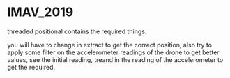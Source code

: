 # IMAV_2019


threaded positional contains the required things.

you will have to change in extract to get the correct position, also try to apply some filter on the accelerometer readings of the drone to get better values, see the initial reading, treand in the reading of the accelerometer to get the required.


